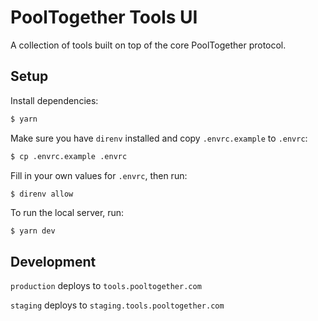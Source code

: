 # PoolTogether Tools UI

A collection of tools built on top of the core PoolTogether protocol.

## Setup

Install dependencies:

```bash
$ yarn
```

Make sure you have `direnv` installed and copy `.envrc.example` to `.envrc`:

```bash
$ cp .envrc.example .envrc
```

Fill in your own values for `.envrc`, then run:

```bash
$ direnv allow
```

To run the local server, run:

```
$ yarn dev
```

## Development

`production` deploys to `tools.pooltogether.com`

`staging` deploys to `staging.tools.pooltogether.com`

